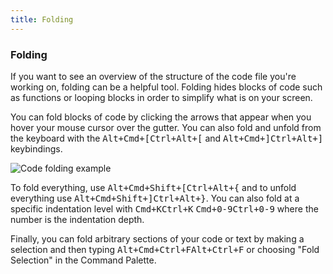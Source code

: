 ```yaml
---
title: Folding
---
```

### Folding

If you want to see an overview of the structure of the code file you're working on, folding can be a helpful tool. Folding hides blocks of code such as functions or looping blocks in order to simplify what is on your screen.

You can fold blocks of code by clicking the arrows that appear when you hover your mouse cursor over the gutter. You can also fold and unfold from the keyboard with the <kbd class="platform-mac">Alt+Cmd+[</kbd><kbd class="platform-windows platform-linux">Ctrl+Alt+[</kbd> and <kbd class="platform-mac">Alt+Cmd+]</kbd><kbd class="platform-windows platform-linux">Ctrl+Alt+]</kbd> keybindings.

![Code folding example](../../images/folding.png "Code folding example")

To fold everything, use <kbd class="platform-mac">Alt+Cmd+Shift+[</kbd><kbd class="platform-windows platform-linux">Ctrl+Alt+{</kbd> and to unfold everything use <kbd class="platform-mac">Alt+Cmd+Shift+]</kbd><kbd class="platform-windows platform-linux">Ctrl+Alt+}</kbd>. You can also fold at a specific indentation level with <kbd class="platform-mac">Cmd+K</kbd><kbd class="platform-windows platform-linux">Ctrl+K</kbd> <kbd class="platform-mac">Cmd+0-9</kbd><kbd class="platform-windows platform-linux">Ctrl+0-9</kbd> where the number is the indentation depth.

Finally, you can fold arbitrary sections of your code or text by making a selection and then typing <kbd class="platform-mac">Alt+Cmd+Ctrl+F</kbd><kbd class="platform-windows platform-linux">Alt+Ctrl+F</kbd> or choosing "Fold Selection" in the Command Palette.
